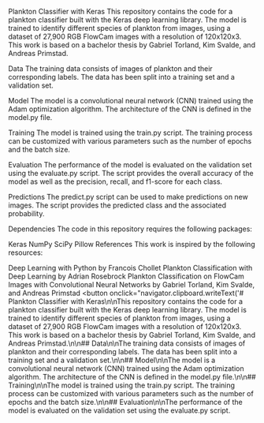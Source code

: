 Plankton Classifier with Keras
This repository contains the code for a plankton classifier built with the Keras deep learning library. The model is trained to identify different species of plankton from images, using a dataset of 27,900 RGB FlowCam images with a resolution of 120x120x3. This work is based on a bachelor thesis by Gabriel Torland, Kim Svalde, and Andreas Primstad.

Data
The training data consists of images of plankton and their corresponding labels. The data has been split into a training set and a validation set.

Model
The model is a convolutional neural network (CNN) trained using the Adam optimization algorithm. The architecture of the CNN is defined in the model.py file.

Training
The model is trained using the train.py script. The training process can be customized with various parameters such as the number of epochs and the batch size.

Evaluation
The performance of the model is evaluated on the validation set using the evaluate.py script. The script provides the overall accuracy of the model as well as the precision, recall, and f1-score for each class.

Predictions
The predict.py script can be used to make predictions on new images. The script provides the predicted class and the associated probability.

Dependencies
The code in this repository requires the following packages:

Keras
NumPy
SciPy
Pillow
References
This work is inspired by the following resources:

Deep Learning with Python by Francois Chollet
Plankton Classification with Deep Learning by Adrian Rosebrock
Plankton Classification on FlowCam Images with Convolutional Neural Networks by Gabriel Torland, Kim Svalde, and Andreas Primstad
<button onclick="navigator.clipboard.writeText('# Plankton Classifier with Keras\n\nThis repository contains the code for a plankton classifier built with the Keras deep learning library. The model is trained to identify different species of plankton from images, using a dataset of 27,900 RGB FlowCam images with a resolution of 120x120x3. This work is based on a bachelor thesis by Gabriel Torland, Kim Svalde, and Andreas Primstad.\n\n## Data\n\nThe training data consists of images of plankton and their corresponding labels. The data has been split into a training set and a validation set.\n\n## Model\n\nThe model is a convolutional neural network (CNN) trained using the Adam optimization algorithm. The architecture of the CNN is defined in the model.py file.\n\n## Training\n\nThe model is trained using the train.py script. The training process can be customized with various parameters such as the number of epochs and the batch size.\n\n## Evaluation\n\nThe performance of the model is evaluated on the validation set using the evaluate.py script.

